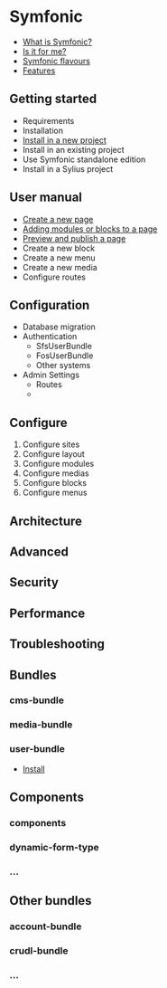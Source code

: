 # Symfonic

- [What is Symfonic?](introduction/what-is-symfonic.md)
- [Is it for me?](introduction/is-it-for-me.md)
- [Symfonic flavours](introduction/symfonic-flavours.md)
- [Features](introduction/features.md)

## Getting started

- Requirements
- Installation
- [Install in a new project](getting-started/install-new-symfony-project.md)
- Install in an existing project
- Use Symfonic standalone edition
- Install in a Sylius project

## User manual

- [Create a new page](user-manual/create-new-page.md)
- [Adding modules or blocks to a page](user-manual/adding-modules-or-blocks.md)
- [Preview and publish a page](user-manual/preview-and-publish-a-page.md)
- Create a new block
- Create a new menu
- Create a new media
- Configure routes

## Configuration

- Database migration
- Authentication
  - SfsUserBundle
  - FosUserBundle
  - Other systems
- Admin Settings
  - Routes
  - 

## Configure

1. Configure sites
2. Configure layout
3. Configure modules
4. Configure medias
5. Configure blocks
6. Configure menus

## Architecture

## Advanced

## Security

## Performance

## Troubleshooting


## Bundles

### cms-bundle

### media-bundle

### user-bundle

- [Install](bundles/user-bundle/install.md)

## Components

### components
### dynamic-form-type
### ...

## Other bundles

### account-bundle
### crudl-bundle
### ...

